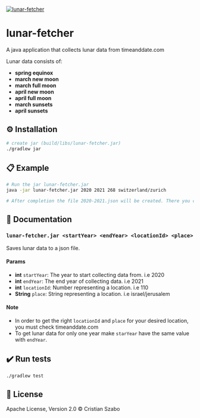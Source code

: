 [![lunar-fetcher](https://i.imgur.com/rUrs6xh.png)](#)

# lunar-fetcher
A java application that collects lunar data from timeanddate.com  

Lunar data consists of:
- **spring equinox**
- **march new moon**
- **march full moon**
- **april new moon**
- **april full moon**
- **march sunsets**
- **april sunsets**

## :gear: Installation

```sh
# create jar (build/libs/lunar-fetcher.jar)
./gradlew jar
```

## :clipboard: Example
```sh
# Run the jar lunar-fetcher.jar
java -jar lunar-fetcher.jar 2020 2021 268 switzerland/zurich

# After completion the file 2020-2021.json will be created. There you can find all lunar data for specified years.
```

## :memo: Documentation
### `lunar-fetcher.jar <startYear> <endYear> <locationId> <place>`
Saves lunar data to a json file.

#### Params
- **int** `startYear`: The year to start collecting data from. i.e 2020
- **int** `endYear`: The end year of collecting data. i.e 2021
- **int** `locationId`: Number representing a location. i.e 110
- **String** `place`: String representing a location. i.e israel/jerusalem

#### Note 
- In order to get the right `locationId` and `place` for your desired location, you must check timeanddate.com
- To get lunar data for only one year make `starYear` have the same value with `endYear`.


## :heavy_check_mark: Run tests
```sh
./gradlew test
```

## :scroll: License
Apache License, Version 2.0 © Cristian Szabo

